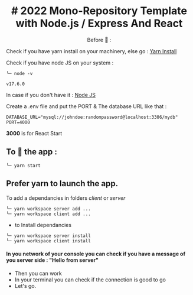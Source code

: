 <h1 align=center ># 2022 Mono-Repository Template with Node.js / Express And React</h1>

<p align=center>Before 🚀  : </p>
<p>Check if you have yarn install on your machinery, else go : <a href="https://classic.yarnpkg.com/lang/en/docs/install/"> Yarn Install </a> </p>
<p>Check if you have node JS on your system : </p>

```
╰─ node -v

v17.6.0
``` 

<p>In case if you don't have it : <a href="https://nodejs.org/en/"> Node JS </a> 
<p>Create a .env file and put the PORT & The database URL like that : </p>

```
DATABASE_URL="mysql://johndoe:randompassword@localhost:3306/mydb"
PORT=4000
``` 

**3000** is for React Start

<h2>To 🚀 the app : </h2>

```
╰─ yarn start
``` 

<h2>Prefer <strong>yarn</strong> to launch the app.</h2>

To add a dependancies in folders *client* or *server*

```
╰─ yarn workspace server add ...
╰─ yarn workspace client add ...
``` 

- to Install dependancies

```
╰─ yarn workspace server install
╰─ yarn workspace client install
```

<p> 
<h4>In you network of your console you can check if you have a message of you server side : "Hello from server" </h4>
    <ul>
        <li>Then you can work
        <li>In your terminal you can check if the connection is good to go
        <li>Let's go.
    </ul>
</p>